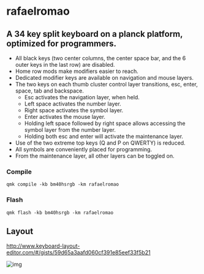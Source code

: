 # rafaelromao

## A 34 key split keyboard on a planck platform, optimized for programmers.

- All black keys (two center columns, the center space bar, and the 6 outer keys in the last row) are disabled.
- Home row mods make modifiers easier to reach.
- Dedicated modifier keys are available on navigation and mouse layers.
- The two keys on each thumb cluster control layer transitions, esc, enter, space, tab and backspace.
  - Esc activates the navigation layer, when held.
  - Left space activates the number layer.
  - Right space activates the symbol layer.
  - Enter activates the mouse layer.
  - Holding left space followed by right space allows accessing the symbol layer from the number layer.
  - Holding both esc and enter will activate the maintenance layer.
- Use of the two extreme top keys (Q and P on QWERTY) is reduced.
- All symbols are conveniently placed for programming.
- From the maintenance layer, all other layers can be toggled on.

### Compile

`qmk compile -kb bm40hsrgb -km rafaelromao`

### Flash

`qmk flash -kb bm40hsrgb -km rafaelromao`

## Layout

http://www.keyboard-layout-editor.com/#/gists/59d65a3aafd060cf391e85eef33f5b21

![img](https://i.imgur.com/LSCPmvW.png)
